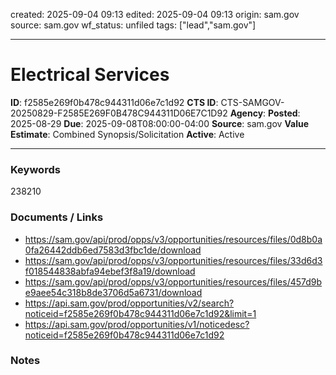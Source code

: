 created: 2025-09-04 09:13
edited: 2025-09-04 09:13
origin: sam.gov
source: sam.gov
wf_status: unfiled
tags: ["lead","sam.gov"]

---

# Electrical Services

**ID**: f2585e269f0b478c944311d06e7c1d92
**CTS ID**: CTS-SAMGOV-20250829-F2585E269F0B478C944311D06E7C1D92
**Agency**: 
**Posted**: 2025-08-29
**Due**: 2025-09-08T08:00:00-04:00
**Source**: sam.gov
**Value Estimate**: Combined Synopsis/Solicitation
**Active**: Active

---

### Keywords
238210

### Documents / Links
- <https://sam.gov/api/prod/opps/v3/opportunities/resources/files/0d8b0a0fa26442ddb6ed7583d3fbc1de/download>
- <https://sam.gov/api/prod/opps/v3/opportunities/resources/files/33d6d3f018544838abfa94ebef3f8a19/download>
- <https://sam.gov/api/prod/opps/v3/opportunities/resources/files/457d9be9aee54c318b8de3706d5a6731/download>
- <https://api.sam.gov/prod/opportunities/v2/search?noticeid=f2585e269f0b478c944311d06e7c1d92&limit=1>
- <https://api.sam.gov/prod/opportunities/v1/noticedesc?noticeid=f2585e269f0b478c944311d06e7c1d92>

### Notes

